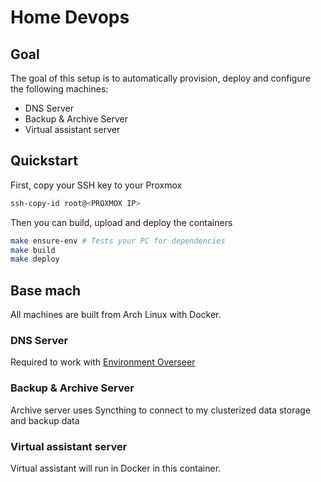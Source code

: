 # Home Devops

## Goal

The goal of this setup is to automatically provision, deploy and configure the following machines:
- DNS Server
- Backup & Archive Server
- Virtual assistant server

## Quickstart

First, copy your SSH key to your Proxmox

```bash
ssh-copy-id root@<PROXMOX IP>
```

Then you can build, upload and deploy the containers

```bash
make ensure-env # Tests your PC for dependencies
make build
make deploy
```

## Base mach

All machines are built from Arch Linux with Docker.

### DNS Server

Required to work with [Environment Overseer](https://github.com/richard-hajek/environment-overseer])

### Backup & Archive Server

Archive server uses Syncthing to connect to my clusterized data storage and backup data

### Virtual assistant server

Virtual assistant will run in Docker in this container.
